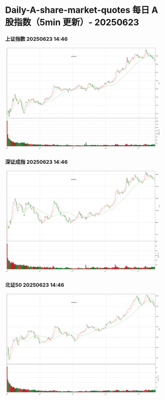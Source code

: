 
# Daily-A-share-market-quotes 每日 A 股指数（5min 更新）- 20250623

### 上证指数 20250623 14:46
![](./fig/2025/6/20250623-sh000001.png)

### 深证成指 20250623 14:46
![](./fig/2025/6/20250623-sz399001.png)

### 北证50 20250623 14:46
![](./fig/2025/6/20250623-bj899050.png)
